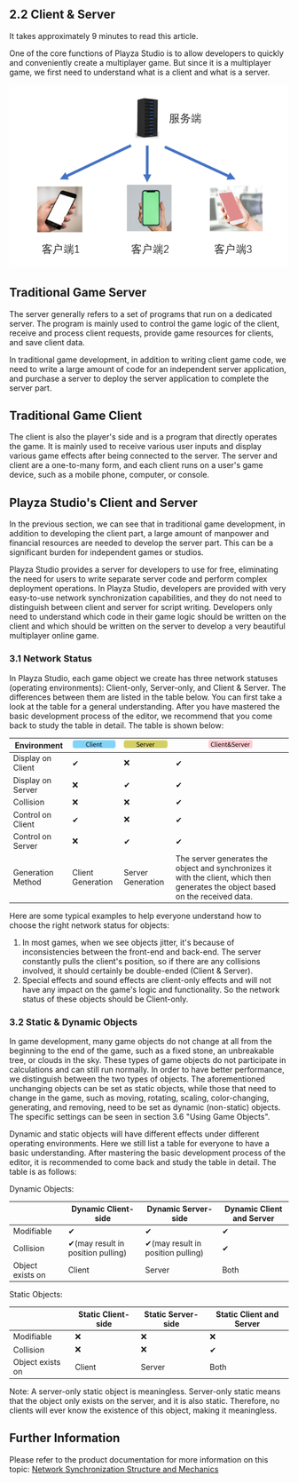 ## 2.2 Client & Server

It takes approximately 9 minutes to read this article.

One of the core functions of Playza Studio is to allow developers to quickly and conveniently create a multiplayer game. But since it is a multiplayer game, we first need to understand what is a client and what is a server.

![](static/boxcncXfvV4svoqLL6WlRSZFJCc.png)

## Traditional Game Server

The server generally refers to a set of programs that run on a dedicated server. The program is mainly used to control the game logic of the client, receive and process client requests, provide game resources for clients, and save client data.

In traditional game development, in addition to writing client game code, we need to write a large amount of code for an independent server application, and purchase a server to deploy the server application to complete the server part.

## Traditional Game Client

The client is also the player's side and is a program that directly operates the game. It is mainly used to receive various user inputs and display various game effects after being connected to the server. The server and client are a one-to-many form, and each client runs on a user's game device, such as a mobile phone, computer, or console.

## Playza Studio's Client and Server

In the previous section, we can see that in traditional game development, in addition to developing the client part, a large amount of manpower and financial resources are needed to develop the server part. This can be a significant burden for independent games or studios.

Playza Studio provides a server for developers to use for free, eliminating the need for users to write separate server code and perform complex deployment operations. In Playza Studio, developers are provided with very easy-to-use network synchronization capabilities, and they do not need to distinguish between client and server for script writing. Developers only need to understand which code in their game logic should be written on the client and which should be written on the server to develop a very beautiful multiplayer online game.

### 3.1 Network Status

In Playza Studio, each game object we create has three network statuses (operating environments): Client-only, Server-only, and Client & Server. The differences between them are listed in the table below. You can first take a look at the table for a general understanding. After you have mastered the basic development process of the editor, we recommend that you come back to study the table in detail. The table is shown below:

| Environment       | ![](static/boxcn0WVDRsoOw9ii9w4ulzob8c.png) | ![](static/boxcngf3RiXjRNHicNI8zwpvJzd.png) | ![](static/boxcn8Xc52JFGf4b3QNx6GktiHg.png)                                                                                      |
| ----------------- | ------------------------------------------- | ------------------------------------------- | -------------------------------------------------------------------------------------------------------------------------------- |
| Display on Client | ✔                                          | ❌                                          | ✔                                                                                                                               |
| Display on Server | ❌                                          | ✔                                          | ✔                                                                                                                               |
| Collision         | ❌                                          | ❌                                          | ✔                                                                                                                               |
| Control on Client | ✔                                          | ❌                                          | ✔                                                                                                                               |
| Control on Server | ❌                                          | ✔                                          | ✔                                                                                                                               |
| Generation Method | Client Generation                           | Server Generation                           | The server generates the object and synchronizes it with the client, which then generates the object based on the received data. |

Here are some typical examples to help everyone understand how to choose the right network status for objects:

1. In most games, when we see objects jitter, it's because of inconsistencies between the front-end and back-end. The server constantly pulls the client's position, so if there are any collisions involved, it should certainly be double-ended (Client & Server).
2. Special effects and sound effects are client-only effects and will not have any impact on the game's logic and functionality. So the network status of these objects should be Client-only.

### 3.2 Static & Dynamic Objects

In game development, many game objects do not change at all from the beginning to the end of the game, such as a fixed stone, an unbreakable tree, or clouds in the sky. These types of game objects do not participate in calculations and can still run normally. In order to have better performance, we distinguish between the two types of objects. The aforementioned unchanging objects can be set as static objects, while those that need to change in the game, such as moving, rotating, scaling, color-changing, generating, and removing, need to be set as dynamic (non-static) objects. The specific settings can be seen in section 3.6 "Using Game Objects".

Dynamic and static objects will have different effects under different operating environments. Here we still list a table for everyone to have a basic understanding. After mastering the basic development process of the editor, it is recommended to come back and study the table in detail. The table is as follows:

Dynamic Objects:

|                  | Dynamic Client-side                | Dynamic Server-side                | Dynamic Client and Server |
| ---------------- | ---------------------------------- | ---------------------------------- | ------------------------- |
| Modifiable       | ✔                                 | ✔                                 | ✔                        |
| Collision        | ✔(may result in position pulling) | ✔(may result in position pulling) | ✔                        |
| Object exists on | Client                             | Server                             | Both                      |

Static Objects:

|                  | Static Client-side | Static Server-side | Static Client and Server |
| ---------------- | ------------------ | ------------------ | ------------------------ |
| Modifiable       | ❌                 | ❌                 | ❌                       |
| Collision        | ❌                 | ❌                 | ✔                       |
| Object exists on | Client             | Server             | Both                     |

Note: A server-only static object is meaningless. Server-only static means that the object only exists on the server, and it is also static. Therefore, no clients will ever know the existence of this object, making it meaningless.

## Further Information

Please refer to the product documentation for more information on this topic: [Network Synchronization Structure and Mechanics](https://meta.feishu.cn/wiki/wikcnlv3rk0JTPn5rONhgYP5kwe)
